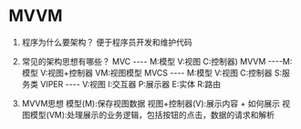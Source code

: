#  MVVM

1. 程序为什么要架构？
便于程序员开发和维护代码

2. 常见的架构思想有哪些？
MVC ---- M:模型 V:视图 C:控制器)
MVVM ----M:模型 V:视图+控制器 VM:视图模型
MVCS ---- M:模型 V:视图 C:控制器 S:服务类
VIPER ---- V:视图 I:交互器 P:展示器 E:实体 R:路由

3. MVVM思想
模型(M):保存视图数据
视图+控制器(V):展示内容 + 如何展示
视图模型(VM):处理展示的业务逻辑，包括按钮的点击，数据的请求和解析

